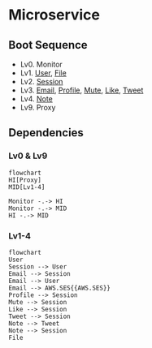 # Microservice
## Boot Sequence
- Lv0. Monitor
- Lv1. [User](./user/README.md), [File](./file/README.md)
- Lv2. [Session](./session/README.md)
- Lv3. [Email](./email/README.md), [Profile](./profile/README.md), [Mute](./mute/README.md), [Like](./like/README.md), [Tweet](./tweet/README.md)
- Lv4. [Note](./note/README.md)
- Lv9. Proxy

## Dependencies
### Lv0 & Lv9
```mermaid
flowchart
HI[Proxy]
MID[Lv1-4]

Monitor -.-> HI
Monitor -.-> MID
HI -.-> MID
```

### Lv1-4
```mermaid
flowchart
User
Session --> User
Email --> Session
Email --> User
Email --> AWS.SES{{AWS.SES}}
Profile --> Session
Mute --> Session
Like --> Session
Tweet --> Session
Note --> Tweet
Note --> Session
File
```